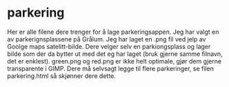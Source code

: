 # parkering
Her er alle filene dere trenger for å lage parkeringsappen.
Jeg har valgt en av parkerignsplassene på Grålum.  Jeg har laget en .png fil ved jelp av Goolge maps satelitt-bilde.
Dere velger selv en parkiongsplass og lager bilde som der da bytter ut med det  eg har laget (bruk gjerne samme filnavn, det er enklest).
green.png og red.png er ikke helt optimale, gjør dem gjerne transparente i GIMP.
Dere må selvsagt legge til flere parkeringer, se filen parkering.html så skjønner dere dette.
